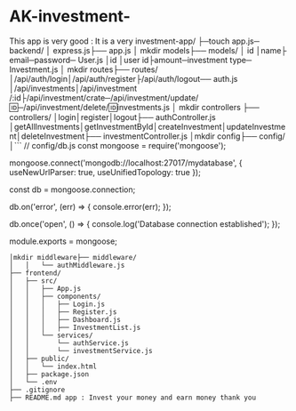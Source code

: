 # AK-investment-
This app is very good : It is a very investment-app/
├─touch app.js─ backend/
│ express.js├── app.js
│ mkdir models├── models/
│ id  │name├ email─password─ User.js
│id │user id├amount─investment type─ Investment.js
│ mkdir routes├── routes/
│/api/auth/login│/api/auth/register├/api/auth/logout── auth.js
│/api/investments│/api/investment /:id├/api/investment/crate─/api/investment/update/:id:─/api/investment/delete/:id:investments.js
│ mkdir controllers  ├── controllers/
│login│register│logout├── authController.js
│getAllInvestments│getInvestmentById│createInvestment│updateInvestment│deleteInvestment├── investmentController.js
│mkdir config├── config/
│```
// config/db.js
const mongoose = require('mongoose');

mongoose.connect('mongodb://localhost:27017/mydatabase', {
  useNewUrlParser: true,
  useUnifiedTopology: true
});

const db = mongoose.connection;

db.on('error', (err) => {
  console.error(err);
});

db.once('open', () => {
  console.log('Database connection established');
});

module.exports = mongoose;
```│   └── db.js
│mkdir middleware├── middleware/
│   │   └── authMiddleware.js
├── frontend/
│   ├── src/
│   │   ├── App.js
│   │   ├── components/
│   │   │   ├── Login.js
│   │   │   ├── Register.js
│   │   │   ├── Dashboard.js
│   │   │   ├── InvestmentList.js
│   │   └── services/
│   │       └── authService.js
│   │       └── investmentService.js
│   ├── public/
│   │   └── index.html
│   ├── package.json
│   └── .env
├── .gitignore
├── README.md app : Invest your money and earn money thank you
